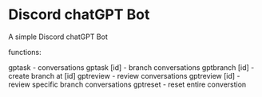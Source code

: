 # Discord chatGPT Bot

A simple Discord chatGPT Bot

functions:

gptask - conversations
gptask [id] - branch conversations
gptbranch [id] - create branch at [id]
gptreview - review conversations
gptreview [id] - review specific branch conversations
gptreset - reset entire converstion
